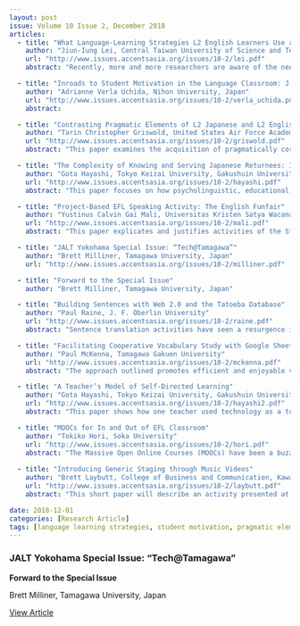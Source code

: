 ```yaml
---
layout: post
issue: Volume 10 Issue 2, December 2018
articles:    
  - title: "What Language-Learning Strategies L2 English Learners Use at a U.S. University Library: An Observational Study"
    author: "Jiun-Iung Lei, Central Taiwan University of Science and Technology, Taiwan, R.O.C."
    url: "http://www.issues.accentsasia.org/issues/10-2/lei.pdf"
    abstract: "Recently, more and more researchers are aware of the need to use qualitative methods for a richer description of the employment of language learning strategies (Griffiths & Oxford, 2014). However, merely a dearth of studies investigated L2 English learners’ strategy use through the qualitative mode—observation. Filling this niche, this study aimed to examine the process of L2 English learners’ strategy use based on an observation. The setting of this study was at the main library of the Indiana University of Pennsylvanian (IUP), which was not only a place for the L2 English learners to study, but also a site where social flows were active. In this productive setting for observation, I took the role of an unobtrusive observer. In order to observe and identify the learners’ strategies, I utilized the Strategy Inventory for Language Learning (Oxford, R. L., 1990) as the observation scheme. Eight emergent themes were coded to describe the learners’ behaviors. Five of them could be categorized with SILL taxonomies, while the other three couldn’t. The integration of the themes led to the argument that the L2 English learners at the library are not just regular patrons, but also active language learning strategy users."

  - title: "Inroads to Student Motivation in the Language Classroom: J-Pop"
    author: "Adrianne Verla Uchida, Nihon University, Japan"
    url: "http://www.issues.accentsasia.org/issues/10-2/verla_uchida.pdf"
    abstract: 

  - title: "Contrasting Pragmatic Elements of L2 Japanese and L2 English Learning: A Closer Look at Refusals and Indirect Opinions"
    author: "Tarin Christopher Griswold, United States Air Force Academy, USA"
    url: "http://www.issues.accentsasia.org/issues/10-2/griswold.pdf"
    abstract: "This paper examines the acquisition of pragmatically correct refusal and indirect opinion strategies by first language (L1) English learners of Japanese, and mirror image pragmatic acquisition of L1 Japanese learners of English. The scholarly evidence seemingly indicates that both L2 learners of English and Japanese can acquire and adopt pragmatically correct refusal and indirect opinion utterances and strategies, either through explicit instruction, or incidentally through target language (TL) immersion environments. Nevertheless, advanced levels of general TL language proficiency do not always appear to correlate to corresponding levels of pragmatic aptitude in the specific areas examined. In fact, pragmatically appropriate speech patterns may often be inconsistently adopted due to a variety of factors, which may point to a greater need for explicit pragmatics instruction in TL classroom environments."

  - title: "The Complexity of Knowing and Serving Japanese Returnees: Issues of Language Maintenance or Attrition"
    author: "Gota Hayashi, Tokyo Keizai University, Gakushuin University"
    url: "http://www.issues.accentsasia.org/issues/10-2/hayashi.pdf"
    abstract: "This paper focuses on how psycholinguistic, educational, and social factors can influence Japanese returnees’ levels of language attrition or maintenance. First, varieties of Japanese returnees from psycholinguistic, educational, and social perspectives are discussed. Second, each factor and its bearing on the attrition/maintenance of their second language is covered. Japanese returnees are diverse in terms of their psycholinguistic profile, making the profiles too diverse to come up with generalizable solutions that work for any returnee. As with the social perspective, the degree of dissonance felt by the returnees differs case by case, and any given event that a returnee may feel discomforted by, may promote a returnee to strive towards maintenance or improvement and another returnee to act in ways that may cause attrition. Provided this complex situation, it is argued that the only possible educational solution to maintenance and attrition is for each returnee to think long term."

  - title: "Project-Based EFL Speaking Activity: The English Funfair"
    author: "Yustinus Calvin Gai Mali, Universitas Kristen Satya Wacana (Salatiga, Indonesia)"
    url: "http://www.issues.accentsasia.org/issues/10-2/mali.pdf"
    abstract: "This paper explicates and justifies activities of the Student English Funfair (SEF) project, a campus event that is used to assess students English as a Foreign Language (EFL) speaking performances in an authentic setting outside the classroom. The paper details pedagogical practices and learning resources deployed in speaking classes. The interactions indicate that the SEF project coupled with Project Based Learning (PBL) provides opportunities for students to apply what they have learned in the classrooms and speak English in an authentic setting. Moreover, the project is a way to make the students practice communication, critical thinking, and creative and collaborative skills. The paper hopes to provide EFL teachers with materials that they can modify and implement in their EFL speaking classes. Further, the paper benefits teachers who need authentic speaking activities that provide opportunities for their students to practice speaking English beyond their classroom walls."

  - title: "JALT Yokohama Special Issue: “Tech@Tamagawa”"
    author: "Brett Milliner, Tamagawa University, Japan"
    url: "http://www.issues.accentsasia.org/issues/10-2/milliner.pdf"

  - title: "Forward to the Special Issue"
    author: "Brett Milliner, Tamagawa University, Japan"

  - title: "Building Sentences with Web 2.0 and the Tatoeba Database"
    author: "Paul Raine, J. F. Oberlin University"
    url: "http://www.issues.accentsasia.org/issues/10-2/raine.pdf"
    abstract: "Sentence translation activities have seen a resurgence in popularity in recent years, with a number of hugely successful language learning websites adopting translation as their pedagogical basis. This paper introduces Sentence Builder, a web-based tool that utilizes the Tatoeba sentence database and Web 2.0 technologies to generate effective and engaging sentence translation tasks. Pedagogical justifications for this tool include the argument that translation itself should be regarded as the fifth macro skill; that translation is highly amenable to gamification; and that the process of contrastive analysis and translation offer numerous benefits to language learners. The paper concludes by arguing that CALL-powered translation-based activities could be effectively exploited by both English language teachers and learners."

  - title: "Facilitating Cooperative Vocabulary Study with Google Sheets & Quizlet Live"
    author: "Paul McKenna, Tamagawa Gakuen University"
    url: "http://www.issues.accentsasia.org/issues/10-2/mckenna.pdf"
    abstract: "The approach outlined promotes efficient and enjoyable vocabulary study through teamwork and competitive play. A team reading activity is described. Then, students collaborate to identify new vocabulary for further study. Along with definitions and translations, the new vocabulary is recorded on Google Sheets, an online spreadsheet that allows multiple users to edit the same document. Vocabulary flashcards can quickly be created from the spreadsheet using the online application Quizlet, and reviewed immediately via Quizlet Live, a mobile-based team quiz game. Students report high levels of enjoyment, which motivates them to identify new vocabulary for the next iteration of this activity."

  - title: "A Teacher’s Model of Self-Directed Learning"
    author: "Gota Hayashi, Tokyo Keizai University, Gakushuin University"
    url: "http://www.issues.accentsasia.org/issues/10-2/hayashi2.pdf"
    abstract: "This paper shows how one teacher used technology as a tool to model self-directed learning for his students. This was done so that other teachers can gain ideas and flexibly apply them to their own teaching contexts to motivate students or apply ideas to their own self-directed learning to motivate themselves. Three key points are discussed following an introduction to a shortcoming and the benefits of self-directed learning. They include: (1) constructing a personal self-directed learning plan using PowerPoint, (2) sharing self-directed learning plans as well as progress on self-directed learning on Moodle, and (3) sharing the teacher’s personally selected online resources."

  - title: "MOOCs for In and Out of EFL Classroom"
    author: "Tokiko Hori, Soka University"
    url: "http://www.issues.accentsasia.org/issues/10-2/hori.pdf"
    abstract: "The Massive Open Online Courses (MOOCs) have been a buzzword ever since Coursera, edX and Udacity launched their services consecutively in 2012. An increasing number of courses are opening every day, and students are enrolling from everywhere around the globe. In this short article, the author introduces practical examples of the application of MOOCs to EFL teaching in and out of the classroom, as well as utilizing MOOCs for her professional development as a language teacher."
    
  - title: "Introducing Generic Staging through Music Videos"
    author: "Brett Laybutt, College of Business and Communication, Kawasaki, Japan"
    url: "http://www.issues.accentsasia.org/issues/10-2/laybutt.pdf"
    abstract: "This short paper will describe an activity presented at Yokohama JALT Tech Myshare on January 22, 2017, on using music videos in order to introduce the concept of 'staging' in written genres to low-level EFL classes. Specifically, the video 'Weapon of Choice' by Fatboy Slim (https://www.youtube.com/watch?v=wCDIYvFmgW8) featuring the actor Christopher Walken was used to introduce the four stages of a ‘recount’ genre and then to scaffold writing activities."

date: 2018-12-01
categories: [Research Article]
tags: [language learning strategies, student motivation, pragmatic elements, language attrition, project-based EFL, vocabulary study, self-directed learning, MOOCs, music videos]
---
```

### JALT Yokohama Special Issue: “Tech@Tamagawa” 

**Forward to the Special Issue**

Brett Milliner, Tamagawa University, Japan

[View Article](http://www.issues.accentsasia.org/issues/10-2/milliner.pdf)

  

